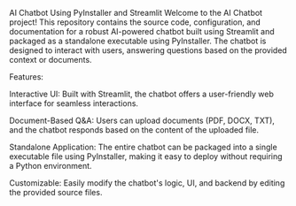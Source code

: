 AI Chatbot Using PyInstaller and Streamlit
Welcome to the AI Chatbot project! This repository contains the source code, configuration, and documentation for a robust AI-powered chatbot built using Streamlit and packaged as a standalone executable using PyInstaller. The chatbot is designed to interact with users, answering questions based on the provided context or documents.

Features:

Interactive UI: Built with Streamlit, the chatbot offers a user-friendly web interface for seamless interactions.

Document-Based Q&A: Users can upload documents (PDF, DOCX, TXT), and the chatbot responds based on the content of the uploaded file.

Standalone Application: The entire chatbot can be packaged into a single executable file using PyInstaller, making it easy to deploy without requiring a Python environment.

Customizable: Easily modify the chatbot's logic, UI, and backend by editing the provided source files.

